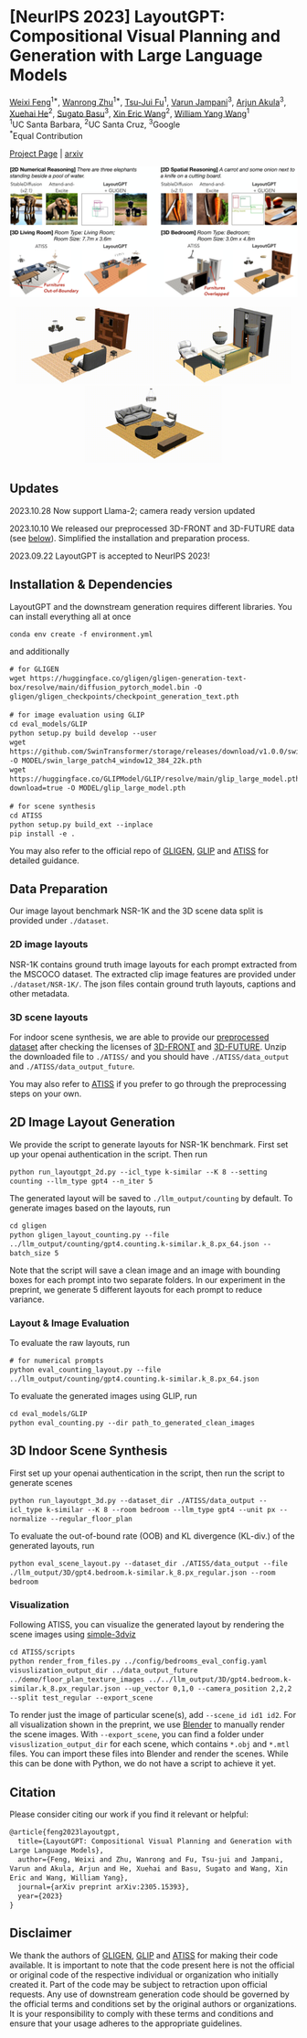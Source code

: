 # [NeurIPS 2023] LayoutGPT: Compositional Visual Planning and Generation with Large Language Models


[Weixi Feng](https://weixi-feng.github.io/)<sup>1*</sup>,
[Wanrong Zhu](https://wanrong-zhu.com/)<sup>1*</sup>,
[Tsu-Jui Fu](https://tsujuifu.github.io/)<sup>1</sup>,
[Varun Jampani](https://varunjampani.github.io/)<sup>3</sup>,
[Arjun Akula](https://www.arjunakula.com/)<sup>3</sup>,
[Xuehai He](https://scholar.google.com/citations?user=kDzxOzUAAAAJ&)<sup>2</sup>,
[Sugato Basu](https://sites.google.com/site/sugatobasu/)<sup>3</sup>,
[Xin Eric Wang](https://eric-xw.github.io/)<sup>2</sup>,
[William Yang Wang](https://sites.cs.ucsb.edu/~william/)<sup>1</sup>
<br>
<sup>1</sup>UC Santa Barbara, <sup>2</sup>UC Santa Cruz, <sup>3</sup>Google
<br>
<sup>*</sup>Equal Contribution
<br>

[Project Page](https://layoutgpt.github.io/) | [arxiv](https://arxiv.org/abs/2305.15393)

![Teaser figure](assets/teaser.jpg)

<p style="text-align: center;">
    <img width="240" alt="Example 1" src="assets/28445.gif"/>
    <img width="240" alt="Example 2" src="assets/10043.gif"/>
    <img width="240" alt="Example 3" src="assets/2050.gif"/>
    <!-- <img width="240" alt="Example 4" src="assets/326.gif"/> -->
</p>

## Updates
2023.10.28 Now support Llama-2; camera ready version updated

2023.10.10 We released our preprocessed 3D-FRONT and 3D-FUTURE data (see [below](https://github.com/weixi-feng/LayoutGPT/tree/master#3d-scene-layouts)). Simplified the installation and preparation process. 

2023.09.22 LayoutGPT is accepted to NeurIPS 2023!


## Installation & Dependencies
LayoutGPT and the downstream generation requires different libraries. You can install everything all at once
```
conda env create -f environment.yml
```
and additionally
```
# for GLIGEN
wget https://huggingface.co/gligen/gligen-generation-text-box/resolve/main/diffusion_pytorch_model.bin -O gligen/gligen_checkpoints/checkpoint_generation_text.pth

# for image evaluation using GLIP
cd eval_models/GLIP
python setup.py build develop --user
wget https://github.com/SwinTransformer/storage/releases/download/v1.0.0/swin_large_patch4_window12_384_22k.pth -O MODEL/swin_large_patch4_window12_384_22k.pth
wget https://huggingface.co/GLIPModel/GLIP/resolve/main/glip_large_model.pth?download=true -O MODEL/glip_large_model.pth

# for scene synthesis
cd ATISS
python setup.py build_ext --inplace
pip install -e .
```
You may also refer to the official repo of [GLIGEN](https://github.com/gligen/GLIGEN/tree/master), [GLIP](https://github.com/microsoft/GLIP) and [ATISS](https://github.com/nv-tlabs/ATISS/tree/master) for detailed guidance.

## Data Preparation
Our image layout benchmark NSR-1K and the 3D scene data split is provided under ```./dataset```. 

### 2D image layouts
NSR-1K contains ground truth image layouts for each prompt extracted from the MSCOCO dataset. The extracted clip image features are provided under  ```./dataset/NSR-1K/```. The json files contain ground truth layouts, captions and other metadata.

### 3D scene layouts
For indoor scene synthesis, we are able to provide our [preprocessed dataset](https://drive.google.com/file/d/1NV3pmRpWcehPO5iKJPmShsRp_lNbxJuK/view?usp=sharing) after checking the licenses of [3D-FRONT](https://tianchi.aliyun.com/dataset/65347) and [3D-FUTURE](https://tianchi.aliyun.com/dataset/98063). Unzip the downloaded file to ```./ATISS/``` and you should have ```./ATISS/data_output``` and ```./ATISS/data_output_future```.

<!-- you need to additionally prepare the [3D-FRONT](https://tianchi.aliyun.com/specials/promotion/alibaba-3d-scene-dataset) and [3D-FUTURE](https://tianchi.aliyun.com/specials/promotion/alibaba-3d-future) datasets.  -->

You may also refer to [ATISS](https://github.com/nv-tlabs/ATISS/tree/master#dataset) if you prefer to go through the preprocessing steps on your own.

<!-- or follow the steps below:

1. Download and unzip 3D-FRONT.zip and 3D-FUTURE-model.zip
2. Preprocess the scenes to generate ground truth views
```
cd ATISS/scripts
# bedroom as an example, default top-down view
python preprocess_data.py path_to_output_dir path_to_3d_front_dataset_dir path_to_3d_future_dataset_dir path_to_3d_future_model_info ../demo/floor_00003.jpg --dataset_filtering threed_front_bedroom
```
Note that for FID evaluation, we render scene images from four different camera angles. The arguments for the other three angles are: ```--up_vector 0,1,0 --camera_position {2,2,0 or 0,2,2 or 2,2,2}```. For livingroom, remember to set ```--room_side 6.2``` and change ```--dataset_filtering``` accordingly.

3. pickle the furniture data for visualization
```
python pickle_threed_future_dataset.py path_to_pickle_output_dir path_to_3d_front_dataset_dir path_to_3d_future_dataset_dir path_to_3d_future_model_info --dataset_filtering threed_front_bedroom
``` -->



## 2D Image Layout Generation
We provide the script to generate layouts for NSR-1K benchmark. First set up your openai authentication in the script. Then run
```
python run_layoutgpt_2d.py --icl_type k-similar --K 8 --setting counting --llm_type gpt4 --n_iter 5
```
The generated layout will be saved to ```./llm_output/counting``` by default. To generate images based on the layouts, run
```
cd gligen
python gligen_layout_counting.py --file ../llm_output/counting/gpt4.counting.k-similar.k_8.px_64.json --batch_size 5
```
Note that the script will save a clean image and an image with bounding boxes for each prompt into two separate folders. In our experiment in the preprint, we generate 5 different layouts for each prompt to reduce variance. 

### Layout & Image Evaluation
To evaluate the raw layouts, run
```
# for numerical prompts
python eval_counting_layout.py --file ../llm_output/counting/gpt4.counting.k-similar.k_8.px_64.json
```
To evaluate the generated images using GLIP, run
```
cd eval_models/GLIP
python eval_counting.py --dir path_to_generated_clean_images
```


## 3D Indoor Scene Synthesis
First set up your openai authentication in the script, then run the script to generate scenes
```
python run_layoutgpt_3d.py --dataset_dir ./ATISS/data_output --icl_type k-similar --K 8 --room bedroom --llm_type gpt4 --unit px --normalize --regular_floor_plan
```
To evaluate the out-of-bound rate (OOB) and KL divergence (KL-div.) of the generated layouts, run
```
python eval_scene_layout.py --dataset_dir ./ATISS/data_output --file ./llm_output/3D/gpt4.bedroom.k-similar.k_8.px_regular.json --room bedroom
```
### Visualization
Following ATISS, you can visualize the generated layout by rendering the scene images using [simple-3dviz](https://simple-3dviz.com/)
```
cd ATISS/scripts
python render_from_files.py ../config/bedrooms_eval_config.yaml visuslization_output_dir ../data_output_future ../demo/floor_plan_texture_images ../../llm_output/3D/gpt4.bedroom.k-similar.k_8.px_regular.json --up_vector 0,1,0 --camera_position 2,2,2 --split test_regular --export_scene
```
To render just the image of particular scene(s), add ```--scene_id id1 id2```. For all visualization shown in the preprint, we use [Blender](https://www.blender.org/) to manually render the scene images. With ```--export_scene```, you can find a folder under ```visuslization_output_dir```  for each scene, which contains ```*.obj``` and ```*.mtl``` files. You can import these files into Blender and render the scenes. While this can be done with Python, we do not have a script to achieve it yet.  


## Citation
Please consider citing our work if you find it relevant or helpful:
```
@article{feng2023layoutgpt,
  title={LayoutGPT: Compositional Visual Planning and Generation with Large Language Models},
  author={Feng, Weixi and Zhu, Wanrong and Fu, Tsu-jui and Jampani, Varun and Akula, Arjun and He, Xuehai and Basu, Sugato and Wang, Xin Eric and Wang, William Yang},
  journal={arXiv preprint arXiv:2305.15393},
  year={2023}
}
```

## Disclaimer
We thank the authors of [GLIGEN](https://github.com/gligen/GLIGEN/tree/master), [GLIP](https://github.com/microsoft/GLIP) and [ATISS](https://github.com/nv-tlabs/ATISS/tree/master) for making their code available. It is important to note that the code present here is not the official or original code of the respective individual or organization who initially created it. Part of the code may be subject to retraction upon official requests. Any use of downstream generation code should be governed by the official terms and conditions set by the original authors or organizations. It is your responsibility to comply with these terms and conditions and ensure that your usage adheres to the appropriate guidelines.